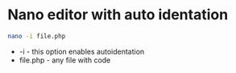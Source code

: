 # Nano editor with auto identation

```bash
nano -i file.php
```

- -i - this option enables autoidentation
- file.php - any file with code
